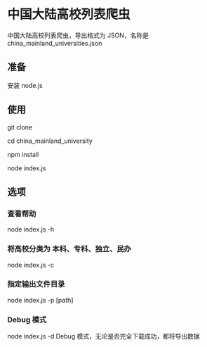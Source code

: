 # 中国大陆高校列表爬虫
中国大陆高校列表爬虫，导出格式为 JSON，名称是 china_mainland_universities.json

## 准备
安装 node.js

## 使用
git clone

cd china_mainland_university

npm install

node index.js

## 选项

### 查看帮助
node index.js -h

### 将高校分类为 本科、专科、独立、民办
node index.js -c

### 指定输出文件目录
node index.js -p [path]

### Debug 模式
node index.js -d
Debug 模式，无论是否完全下载成功，都将导出数据
